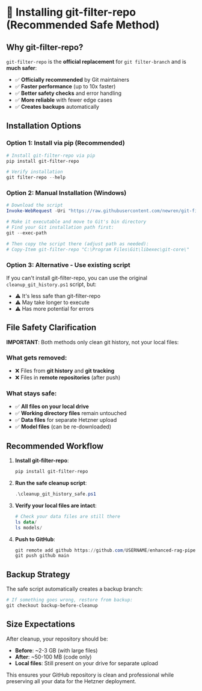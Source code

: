 # 🔧 Installing git-filter-repo (Recommended Safe Method)

## Why git-filter-repo?

`git-filter-repo` is the **official replacement** for `git filter-branch` and is **much safer**:
- ✅ **Officially recommended** by Git maintainers
- ✅ **Faster performance** (up to 10x faster)
- ✅ **Better safety checks** and error handling
- ✅ **More reliable** with fewer edge cases
- ✅ **Creates backups** automatically

## Installation Options

### Option 1: Install via pip (Recommended)
```powershell
# Install git-filter-repo via pip
pip install git-filter-repo

# Verify installation
git filter-repo --help
```

### Option 2: Manual Installation (Windows)
```powershell
# Download the script
Invoke-WebRequest -Uri "https://raw.githubusercontent.com/newren/git-filter-repo/main/git-filter-repo" -OutFile "git-filter-repo"

# Make it executable and move to Git's bin directory
# Find your Git installation path first:
git --exec-path

# Then copy the script there (adjust path as needed):
# Copy-Item git-filter-repo "C:\Program Files\Git\libexec\git-core\"
```

### Option 3: Alternative - Use existing script
If you can't install git-filter-repo, you can use the original `cleanup_git_history.ps1` script, but:
- ⚠️ It's less safe than git-filter-repo
- ⚠️ May take longer to execute
- ⚠️ Has more potential for errors

## File Safety Clarification

**IMPORTANT**: Both methods only clean git history, not your local files:

### What gets removed:
- ❌ Files from **git history** and **git tracking**
- ❌ Files in **remote repositories** (after push)

### What stays safe:
- ✅ **All files on your local drive**
- ✅ **Working directory files** remain untouched
- ✅ **Data files** for separate Hetzner upload
- ✅ **Model files** (can be re-downloaded)

## Recommended Workflow

1. **Install git-filter-repo**:
   ```powershell
   pip install git-filter-repo
   ```

2. **Run the safe cleanup script**:
   ```powershell
   .\cleanup_git_history_safe.ps1
   ```

3. **Verify your local files are intact**:
   ```powershell
   # Check your data files are still there
   ls data/
   ls models/
   ```

4. **Push to GitHub**:
   ```powershell
   git remote add github https://github.com/USERNAME/enhanced-rag-pipeline.git
   git push github main
   ```

## Backup Strategy

The safe script automatically creates a backup branch:
```powershell
# If something goes wrong, restore from backup:
git checkout backup-before-cleanup
```

## Size Expectations

After cleanup, your repository should be:
- **Before**: ~2-3 GB (with large files)
- **After**: ~50-100 MB (code only)
- **Local files**: Still present on your drive for separate upload

This ensures your GitHub repository is clean and professional while preserving all your data for the Hetzner deployment.